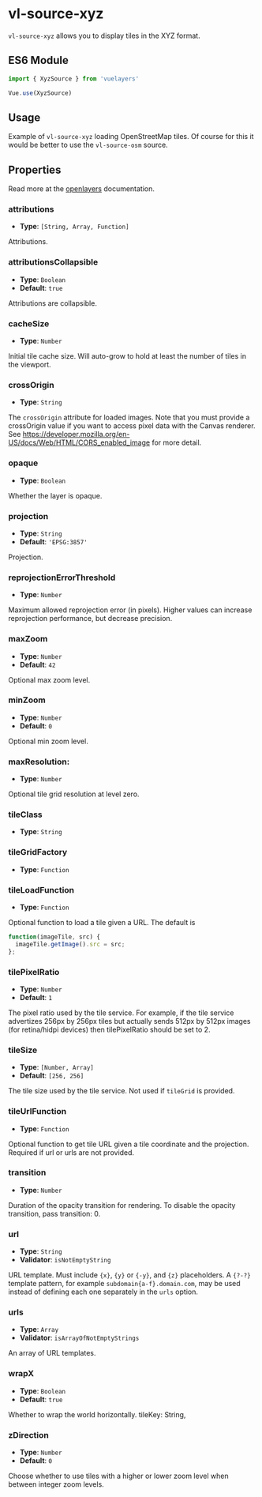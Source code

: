 # vl-source-xyz

`vl-source-xyz` allows you to display tiles in the XYZ format.

## ES6 Module

```javascript
import { XyzSource } from 'vuelayers'

Vue.use(XyzSource)
```

## Usage

Example of `vl-source-xyz` loading OpenStreetMap tiles. Of course for this it
would be better to use the `vl-source-osm` source.

<vuep template="#usage-example"></vuep>

<script v-pre type="text/x-template" id="usage-example">
<template>
  <vl-map :load-tiles-while-animating="true" :load-tiles-while-interacting="true" style="height: 400px">
    <vl-view :zoom.sync="zoom" :center.sync="center" :rotation.sync="rotation"></vl-view>

    <vl-layer-tile>
      <vl-source-xyz :attributions="attributions" :url="url" :maxZoom="maxZoom" ></vl-source-bingmaps>
    </vl-layer-tile>
  </vl-map>
</template>

<script>
  export default {
    data () {
      return {
        zoom: 2,
        center: [0, 0],
        rotation: 0,

        attributions: '&copy; <a href="https://www.openstreetmap.org/copyright" target="_blank">OpenStreetMap</a> contributors.',
        url: 'https://{a-c}.tile.openstreetmap.org/{z}/{x}/{y}.png',
        maxZoom: 19,
      }
    },
  }
</script>
</script>

## Properties

Read more at the
[openlayers](https://openlayers.org/en/latest/apidoc/module-ol_source_XYZ-XYZ.html)
documentation.

### attributions

- **Type**: `[String, Array, Function]`

Attributions.

### attributionsCollapsible

- **Type**: `Boolean`
- **Default**: `true`

Attributions are collapsible.

### cacheSize

- **Type**: `Number`

Initial tile cache size. Will auto-grow to hold at least the number of tiles in the viewport.

### crossOrigin

- **Type**: `String`

The `crossOrigin` attribute for loaded images. Note that you must provide a
crossOrigin value if you want to access pixel data with the Canvas renderer. See
https://developer.mozilla.org/en-US/docs/Web/HTML/CORS_enabled_image for more
detail.

### opaque

- **Type**: `Boolean`

Whether the layer is opaque.

### projection

- **Type**: `String`
- **Default**: `'EPSG:3857'`

Projection.

### reprojectionErrorThreshold

- **Type**: `Number`

Maximum allowed reprojection error (in pixels). Higher values can increase
reprojection performance, but decrease precision.

### maxZoom

- **Type**: `Number`
- **Default**: `42`

Optional max zoom level.

### minZoom

- **Type**: `Number`
- **Default**: `0`

Optional min zoom level.

### maxResolution:

- **Type**: `Number`

Optional tile grid resolution at level zero.

### tileClass

- **Type**: `String`

### tileGridFactory

- **Type**: `Function`

### tileLoadFunction

- **Type**: `Function`

Optional function to load a tile given a URL. The default is

```javascript
function(imageTile, src) {
  imageTile.getImage().src = src;
};
```

### tilePixelRatio

- **Type**: `Number`
- **Default**: `1`

The pixel ratio used by the tile service. For example, if the tile service
advertizes 256px by 256px tiles but actually sends 512px by 512px images (for
retina/hidpi devices) then tilePixelRatio should be set to 2.

### tileSize

- **Type**: `[Number, Array]`
- **Default**: `[256, 256]`

The tile size used by the tile service. Not used if `tileGrid` is provided.

### tileUrlFunction

- **Type**: `Function`

Optional function to get tile URL given a tile coordinate and the projection.
Required if url or urls are not provided.

### transition

- **Type**: `Number`

Duration of the opacity transition for rendering. To disable the opacity
transition, pass transition: 0.

### url

- **Type**: `String`
- **Validator**: `isNotEmptyString`

URL template. Must include `{x}`, `{y}` or `{-y}`, and `{z}` placeholders. A
`{?-?}` template pattern, for example `subdomain{a-f}.domain.com`, may be used
instead of defining each one separately in the `urls` option.

### urls

- **Type**: `Array`
- **Validator**: `isArrayOfNotEmptyStrings`

An array of URL templates.

### wrapX

- **Type**: `Boolean`
- **Default**: `true`

Whether to wrap the world horizontally.
tileKey: String,

### zDirection

- **Type**: `Number`
- **Default**: `0`

Choose whether to use tiles with a higher or lower zoom level when between
integer zoom levels.
